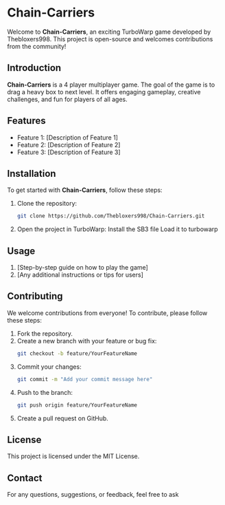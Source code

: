 # Chain-Carriers

Welcome to **Chain-Carriers**, an exciting TurboWarp game developed by Thebloxers998. This project is open-source and welcomes contributions from the community!



## Introduction
**Chain-Carriers** is a 4 player multiplayer game. The goal of the game is to drag a heavy box to next level. It offers engaging gameplay, creative challenges, and fun for players of all ages.

## Features
- Feature 1: [Description of Feature 1]
- Feature 2: [Description of Feature 2]
- Feature 3: [Description of Feature 3]

## Installation
To get started with **Chain-Carriers**, follow these steps:

1. Clone the repository:
   ```bash
   git clone https://github.com/Thebloxers998/Chain-Carriers.git
   ```
2. Open the project in TurboWarp:
   Install the SB3 file
   Load it to turbowarp 

## Usage
1. [Step-by-step guide on how to play the game]
2. [Any additional instructions or tips for users]

## Contributing
We welcome contributions from everyone! To contribute, please follow these steps:

1. Fork the repository.
2. Create a new branch with your feature or bug fix:
   ```bash
   git checkout -b feature/YourFeatureName
   ```
3. Commit your changes:
   ```bash
   git commit -m "Add your commit message here"
   ```
4. Push to the branch:
   ```bash
   git push origin feature/YourFeatureName
   ```
5. Create a pull request on GitHub.

## License
This project is licensed under the MIT License. 
## Contact
For any questions, suggestions, or feedback, feel free to ask 



